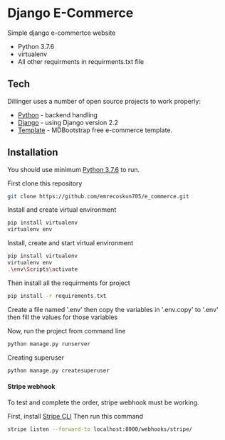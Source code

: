 # Django E-Commerce

Simple django e-commertce website

- Python 3.7.6
- virtualenv
- All other requirments in requirments.txt file



## Tech

Dillinger uses a number of open source projects to work properly:

- [Python] - backend handling
- [Django] - using Django version 2.2
- [Template] - MDBootstrap free e-commerce template.


## Installation

You should use minimum [Python 3.7.6](https://docs.anaconda.com/anaconda/packages/py3.7_win-64/) to run.

First clone this repository

```sh
git clone https://github.com/emrecoskun705/e_commerce.git
```

Install and create virtual environment

```sh
pip install virtualenv
virtualenv env
```

Install, create and start virtual environment

```sh
pip install virtualenv
virtualenv env
.\env\Scripts\activate
```

Then install all the requirments for project

```sh
pip install -r requirements.txt
```

Create a file named '.env' then copy the variables in '.env.copy' to '.env' then fill the values for those variables

Now, run the project from command line
```sh
python manage.py runserver
```

Creating superuser
```sh
python manage.py createsuperuser
```

#### Stripe webhook

To test and complete the order, stripe webhook must be working.

First, install [Stripe CLI]
Then run this command
```sh
stripe listen --forward-to localhost:8000/webhooks/stripe/
```




   [Python]: https://www.python.org/downloads/release/python-370/
   [Django]: https://www.djangoproject.com/download/
   [Template]: https://mdbootstrap.com/freebies/jquery/e-commerce/
   [Stripe CLI]: https://stripe.com/docs/stripe-cli#install
  